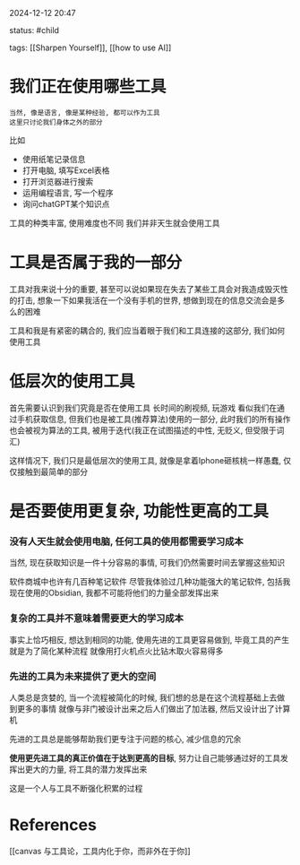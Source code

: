 
2024-12-12    20:47

status: #child 

tags: [[Sharpen Yourself]], [[how to use AI]]


# 我们正在使用哪些工具

	当然, 像是语言, 像是某种经验, 都可以作为工具
	这里只讨论我们身体之外的部分

比如 
- 使用纸笔记录信息
- 打开电脑, 填写Excel表格
- 打开浏览器进行搜索
- 运用编程语言, 写一个程序
- 询问chatGPT某个知识点

工具的种类丰富, 使用难度也不同
我们并非天生就会使用工具
# 工具是否属于我的一部分

工具对我来说十分的重要, 甚至可以说如果现在失去了某些工具会对我造成毁灭性的打击, 想象一下如果我活在一个没有手机的世界, 想做到现在的信息交流会是多么的困难

工具和我是有紧密的耦合的, 我们应当着眼于我们和工具连接的这部分, 我们如何使用工具

# 低层次的使用工具
首先需要认识到我们究竟是否在使用工具
长时间的刷视频, 玩游戏
看似我们在通过手机获取信息, 但我们也是被工具(推荐算法)使用的一部分, 此时我们的所有操作也会被视为算法的工具, 被用于迭代(我正在试图描述的中性, 无贬义, 但受限于词汇)

这样情况下, 我们只是最低层次的使用工具, 就像是拿着Iphone砸核桃一样愚蠢, 仅仅接触到最简单的部分

# 是否要使用更复杂, 功能性更高的工具

### 没有人天生就会使用电脑, 任何工具的使用都需要学习成本
当然, 现在获取知识是一件十分容易的事情, 可我们仍然需要时间去掌握这些知识

软件商城中也许有几百种笔记软件
尽管我体验过几种功能强大的笔记软件, 包括我现在使用的Obsidian, 我都不可能将他们的力量全部发挥出来

### 复杂的工具并不意味着需要更大的学习成本

事实上恰巧相反, 想达到相同的功能, 使用先进的工具更容易做到, 毕竟工具的产生就是为了简化某种流程
就像用打火机点火比钻木取火容易得多

### 先进的工具为未来提供了更大的空间

人类总是贪婪的, 当一个流程被简化的时候, 我们想的总是在这个流程基础上去做到更多的事情
就像与非门被设计出来之后人们做出了加法器, 然后又设计出了计算机

先进的工具总是能够帮助我们更专注于问题的核心, 减少信息的冗余

**使用更先进工具的真正价值在于达到更高的目标**, 努力让自己能够通过好的工具发挥出更大的力量, 将工具的潜力发挥出来

这是一个人与工具不断强化积累的过程




# References

[[canvas 与工具论，工具内化于你，而非外在于你]]